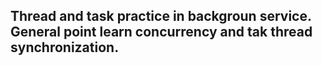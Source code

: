 ## Thread and task practice in backgroun service. General point learn concurrency and tak thread synchronization.
